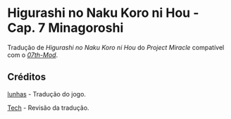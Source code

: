 # Higurashi no Naku Koro ni Hou - Cap. 7 Minagoroshi

Tradução de _Higurashi no Naku Koro ni Hou_ do _Project Miracle_ compatível com o [_07th-Mod_](https://07th-mod.com).

## Créditos

[lunhas](https://www.youtube.com/@lunhasz) - Tradução do jogo.

[Tech](https://twitter.com/TechHero_) - Revisão da tradução.
